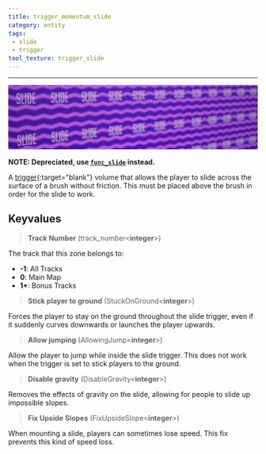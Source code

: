 ```yaml
---
title: trigger_momentum_slide
category: entity
tags:
 - slide
 - trigger
tool_texture: trigger_slide
---
```



----
![Slide trigger texture](/assets/images/trigger_momentum_slide/slides.jpg)

**NOTE: Depreciated, use [`func_slide`](/entity/func_slide) instead.**
  
A [trigger](https://developer.valvesoftware.com/wiki/Triggers){:target="blank"} volume that allows the player to slide across the surface of a brush without friction. 
This must be placed above the brush in order for the slide to work.


## Keyvalues

>**Track Number** (track_number&lt;**integer**&gt;)

The track that this zone belongs to: 

 - **-1**: All Tracks
 - **0**: Main Map
 - **1+**: Bonus Tracks

>**Stick player to ground** (StuckOnGround&lt;**integer**&gt;)

 Forces the player to stay on the ground throughout the slide trigger, even if it suddenly curves downwards or launches the player upwards.

>**Allow jumping** (AllowingJump&lt;**integer**&gt;)

 Allow the player to jump while inside the slide trigger. This does not work when the trigger is set to stick players to the ground.

>**Disable gravity** (DisableGravity&lt;**integer**&gt;)

 Removes the effects of gravity on the slide, allowing for people to slide up impossible slopes.

>**Fix Upside Slopes** (FixUpsideSlope&lt;**integer**&gt;)

 When mounting a slide, players can sometimes lose speed. This fix prevents this kind of speed loss.
